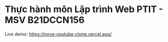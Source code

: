 # Thực hành môn Lập trình Web PTIT - MSV B21DCCN156

Live demo:  https://nvva-youtube-clone.vercel.app/